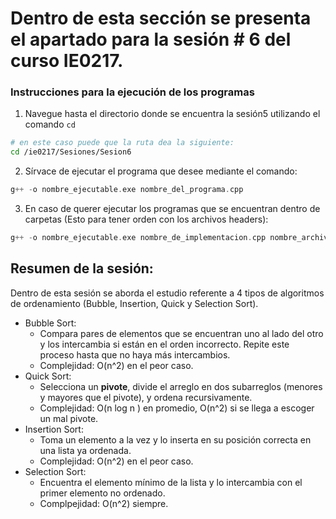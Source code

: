 # Dentro de esta sección se presenta el apartado para la sesión # 6 del curso IE0217.


### Instrucciones para la ejecución de los programas

1. Navegue hasta el directorio donde se encuentra la sesión5  utilizando el comando `cd`

```bash
# en este caso puede que la ruta dea la siguiente:
cd /ie0217/Sesiones/Sesion6
```

2. Sírvace de ejecutar el programa que desee mediante el comando: 

```cpp
g++ -o nombre_ejecutable.exe nombre_del_programa.cpp

```
3. En caso de querer ejecutar los programas que se encuentran dentro de carpetas (Esto para tener orden con los archivos headers):

```cpp
g++ -o nombre_ejecutable.exe nombre_de_implementacion.cpp nombre_archivop_principal.cpp

```

## Resumen de la sesión: 

Dentro de esta sesión se aborda el estudio referente a 4 tipos de algoritmos de ordenamiento (Bubble, Insertion, Quick y Selection Sort).


- Bubble Sort: 
    - Compara pares de elementos que se encuentran uno al lado del otro y los intercambia si están en el orden incorrecto. Repite este proceso hasta que no haya más intercambios.
    - Complejidad: O(n^2) en el peor caso.
- Quick Sort: 
    - Selecciona un  **pivote**, divide el arreglo en dos subarreglos (menores y mayores que el pivote), y ordena recursivamente.
    - Complejidad: O(n log n ) en promedio, O(n^2) si se llega a escoger un mal pivote.
- Insertion Sort: 
    - Toma un elemento a la vez y lo inserta en su posición correcta en una lista ya ordenada.
    - Complejidad: O(n^2) en el peor caso. 
- Selection Sort: 
    - Encuentra el elemento mínimo de la lista y lo intercambia con el primer elemento no ordenado.
    - Complpejidad: O(n^2) siempre.

